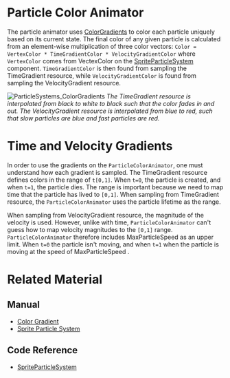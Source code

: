 # Particle Color Animator
The particle animator uses [ColorGradients](https://plasmaengine.github.io/PlasmaDocs/Manual/architecture/resources/colorgradient.markdown) to color each particle uniquely based on its current state.  The final color of any given particle is calculated from an element-wise multiplication of three color vectors:
```Color = VertexColor * TimeGradientColor * VelocityGradientColor```
where `VertexColor` comes from VectexColor  on the [SpriteParticleSystem](https://plasmaengine.github.io/PlasmaDocs/Manual//code_reference/class_reference/spriteparticlesystem.markdown) component.  `TimeGradientColor` is then found from sampling the TimeGradient resource, while `VelocityGradientColor` is found from sampling the VelocityGradient resource.

![ParticleSystems_ColorGradients](https://raw.githubusercontent.com/PlasmaEngine/PlasmaDocs/master/media/46668.gif) *The TimeGradient resource is interpolated from black to white to black such that the color fades in and out.  The VelocityGradient resource is interpolated from blue to red, such that slow particles are blue and fast particles are red.*


# Time and Velocity Gradients
In order to use the gradients on the `ParticleColorAnimator`, one must understand how each gradient is sampled. The TimeGradient resource defines colors in the range of `t[0,1]`.  When `t=0`, the particle is created, and when `t=1`, the particle dies.  The range is important because we need to map time that the particle has lived to `[0,1]`.  When sampling from TimeGradient resource, the `ParticleColorAnimator` uses the particle lifetime as the range.

When sampling from VelocityGradient resource, the magnitude of the velocity is used.  However, unlike with time, `ParticleColorAnimator` can't guess how to map velocity magnitudes to the `[0,1]` range.  `ParticleColorAnimator` therefore includes MaxParticleSpeed  as an upper limit.  When `t=0` the particle isn't moving, and when `t=1` when the particle is moving at the speed of MaxParticleSpeed .

# Related Material
## Manual
- [Color Gradient](https://plasmaengine.github.io/PlasmaDocs/Manual/architecture/resources/colorgradient.markdown)
- [Sprite Particle System](https://plasmaengine.github.io/PlasmaDocs/Manual//tutorials/graphics/particles/sprite_particle_system.markdown)

## Code Reference
- [SpriteParticleSystem](https://plasmaengine.github.io/PlasmaDocs/Manual//code_reference/class_reference/spriteparticlesystem.markdown) 

 